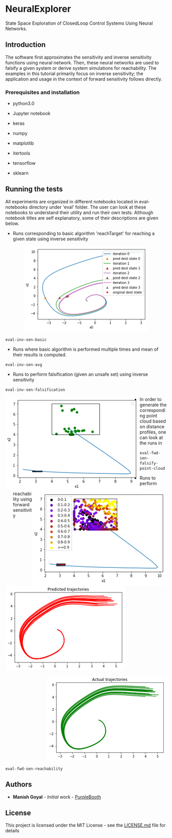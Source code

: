 # NeuralExplorer

State Space Exploration of ClosedLoop Control Systems Using Neural Networks.

## Introduction
The software first approximates the sensitivity and inverse sensitivity functions using neural network.
Then, these neural networks are used to falsify a given system or derive system simulations for reachability.
The examples in this tutorial primarily focus on inverse sensitivity; the application and usage in the context 
of forward sensitivity follows directly.

### Prerequisites and installation

* python3.0

* Jupyter notebook

* keras

* numpy

* matplotlib

* itertools

* tensorflow

* sklearn


## Running the tests

All experiments are organized in different notebooks located in eval-notebooks directory under 'eval' folder.
The user can look at these notebooks to understand their utility and run their own tests.
Although notebook titles are self explanatory, some of their descriptions are given below.

* Runs corresponding to basic algorithm 'reachTarget' for reaching a given state using inverse sensitivity

<p align="center"> <img src="fig-inv-sen-basic.png" alt="reachTarget algorithm"/> </p>

```
eval-inv-sen-basic
```

* Runs where basic algorithm is performed multiple times and mean of their results is computed.

```
eval-inv-sen-avg
```

* Runs to perform falsification (given an unsafe set) using inverse sensitivity

```
eval-inv-sen-falsification
```

<img align="left" width="420" src="fig-inv-sen-falsification.png" alt="abc">
<img align="right" width="420" src="fig-inv-sen-falsify-point-cloud.png" alt="abcd">


* In order to generate the corresponding point cloud based on distance profiles, one can look at the runs in

```
eval-fwd-sen-falsify-point-cloud
```

* Runs to perform reachability using forward sensitivity
<p align="left"> <img src="fig-fwd-sen-reach-act.png" alt="fwdSenReachabilityAct"/> </p>
<p align="right"> <img src="fig-fwd-sen-reach-pred.png" alt="fwdSenReachabilityPred"/> </p>

```eval-fwd-sen-reachability```

## Authors

* **Manish Goyal** - *Initial work* - [PurpleBooth](https://github.com/mag16154)


## License

This project is licensed under the MIT License - see the [LICENSE.md](LICENSE.md) file for details

